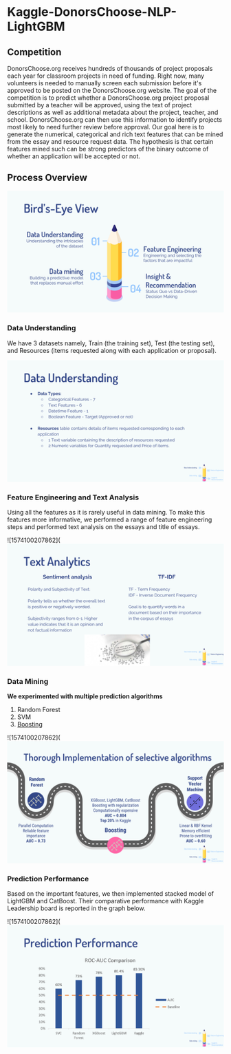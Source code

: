 
# Kaggle-DonorsChoose-NLP-LightGBM

## Competition

DonorsChoose.org receives hundreds of thousands of project proposals each year for classroom projects in need of funding. Right now, many volunteers is needed to manually screen each submission before it's approved to be posted on the DonorsChoose.org website.
The goal of the competition is to predict whether a DonorsChoose.org project proposal submitted by a teacher will be approved, using the text of project descriptions as well as additional metadata about the project, teacher, and school. DonorsChoose.org can then use this information to identify projects most likely to need further review before approval.
Our goal here is to generate the numerical, categorical and rich text features that can be mined from the essay and resource request data. The hypothesis is that certain features mined such can be strong predictors of the binary outcome of whether an application will be accepted or not.

## Process Overview

![1574100207862](https://github.com/guptapiyush340/Kaggle-DonorsChoose-NLP-LightGBM/blob/master/1.png)

### Data Understanding

We have 3 datasets namely, Train (the training set), Test (the testing set), and Resources (items requested along with each application or proposal).

![1574100207862](https://github.com/guptapiyush340/Kaggle-DonorsChoose-NLP-LightGBM/blob/master/2.png)

### Feature Engineering and Text Analysis

Using all the features as it is rarely useful in data mining. To make this features more informative, we performed a range of feature engineering steps and performed text analysis on the essays and title of essays.

![1574100207862](![1574100207862](https://github.com/guptapiyush340/Kaggle-DonorsChoose-NLP-LightGBM/blob/master/3.png)

### Data Mining

**We experimented with multiple prediction algorithms**

1. Random Forest
2. SVM
3. [Boosting](https://github.com/guptapiyush340/Kaggle-DonorsChoose-NLP-LightGBM/blob/master/PredictiveDonorsCollated.ipynb)


![1574100207862](![1574100207862](https://github.com/guptapiyush340/Kaggle-DonorsChoose-NLP-LightGBM/blob/master/4.png)


### Prediction Performance

Based on the important features, we then implemented stacked model of LightGBM and CatBoost. Their comparative performance with Kaggle Leadership board is reported in the graph below.

![1574100207862](![1574100207862](https://github.com/guptapiyush340/Kaggle-DonorsChoose-NLP-LightGBM/blob/master/5.png)
